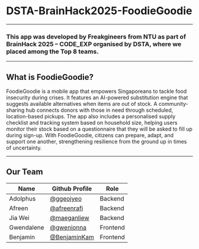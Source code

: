 # **DSTA-BrainHack2025-FoodieGoodie** 

---

### **This app was developed by Freakgineers from NTU as part of BrainHack 2025 – CODE_EXP organised by DSTA, where we placed among the Top 8 teams.**

---

## **What is FoodieGoodie?**
FoodieGoodie is a mobile app that empowers Singaporeans to tackle food insecurity during crises. It features an AI-powered substitution engine that suggests available alternatives when items are out of stock. A community-sharing hub connects donors with those in need through scheduled, location-based pickups. The app also includes a personalised supply checklist and tracking system based on household size, helping users monitor their stock based on a questionnaire that they will be asked to fill up during sign-up. With FoodieGoodie, citizens can prepare, adapt, and support one another, strengthening resilience from the ground up in times of uncertainty.

--- 

## **Our Team**
| **Name**              | **Github Profile**                            | **Role**          |
|-----------------------|-----------------------------------------------|-------------------|
|   Adolphus            |[@ggeojyeo](https://github.com/ggeojyeo)       |   Backend         |
|   Afreen              |[@afreenrafi](https://github.com/afreenrafi)   |   Backend         |
|   Jia Wei             |[@maeganliew](https://github.com/maeganliew)   |   Backend         |
|   Gwendalene          |[@gwenionna](https://github.com/gwenionna)     |   Frontend        |
|   Benjamin            |[@BenjaminKam](https://github.com/BenjaminKam) |   Frontend        |
